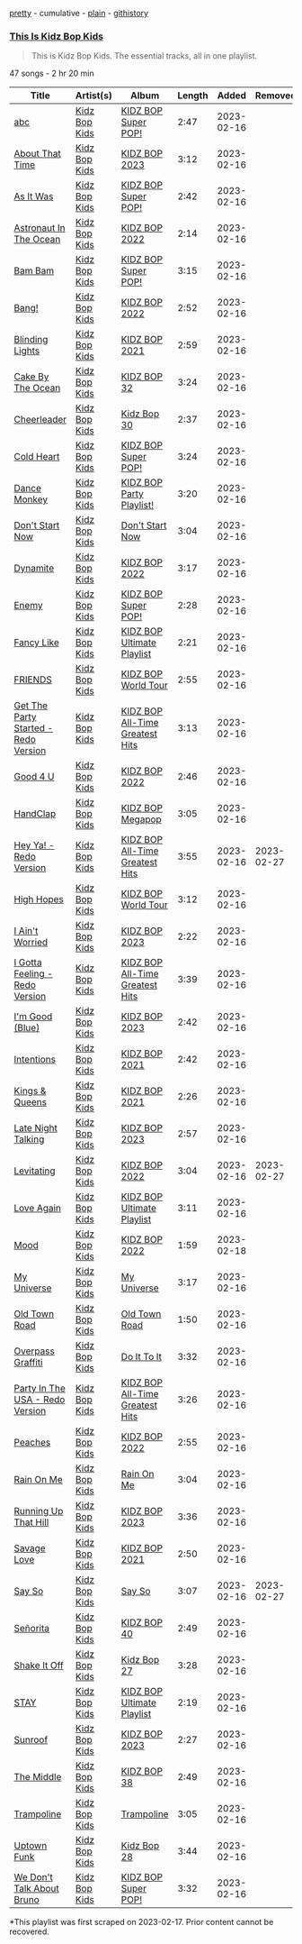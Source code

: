 [pretty](/playlists/pretty/37i9dQZF1DZ06evO15qSjK.md) - cumulative - [plain](/playlists/plain/37i9dQZF1DZ06evO15qSjK) - [githistory](https://github.githistory.xyz/mackorone/spotify-playlist-archive/blob/main/playlists/plain/37i9dQZF1DZ06evO15qSjK)

### [This Is Kidz Bop Kids](https://open.spotify.com/playlist/37i9dQZF1DZ06evO15qSjK)

> This is Kidz Bop Kids\. The essential tracks, all in one playlist.

47 songs - 2 hr 20 min

| Title | Artist(s) | Album | Length | Added | Removed |
|---|---|---|---|---|---|
| [abc](https://open.spotify.com/track/0QzUsAQRKzzDWXffugmOja) | [Kidz Bop Kids](https://open.spotify.com/artist/1Vvvx45Apu6dQqwuZQxtgW) | [KIDZ BOP Super POP!](https://open.spotify.com/album/2MwnJW31OVBG7hYWVg3rWK) | 2:47 | 2023-02-16 |  |
| [About That Time](https://open.spotify.com/track/57dJa4G5Iaz26OMpGeJqmj) | [Kidz Bop Kids](https://open.spotify.com/artist/1Vvvx45Apu6dQqwuZQxtgW) | [KIDZ BOP 2023](https://open.spotify.com/album/5YOe3aJeBjlLA9IuOWyWD5) | 3:12 | 2023-02-16 |  |
| [As It Was](https://open.spotify.com/track/7FRpO17fjYvHTniQmq3Rav) | [Kidz Bop Kids](https://open.spotify.com/artist/1Vvvx45Apu6dQqwuZQxtgW) | [KIDZ BOP Super POP!](https://open.spotify.com/album/2MwnJW31OVBG7hYWVg3rWK) | 2:42 | 2023-02-16 |  |
| [Astronaut In The Ocean](https://open.spotify.com/track/65I7LRWEDId3dlW2ReXXR8) | [Kidz Bop Kids](https://open.spotify.com/artist/1Vvvx45Apu6dQqwuZQxtgW) | [KIDZ BOP 2022](https://open.spotify.com/album/1pVDyIhEeVDBQjZYO67ytl) | 2:14 | 2023-02-16 |  |
| [Bam Bam](https://open.spotify.com/track/1kqu1lWNTNmwrRt8amTRSW) | [Kidz Bop Kids](https://open.spotify.com/artist/1Vvvx45Apu6dQqwuZQxtgW) | [KIDZ BOP Super POP!](https://open.spotify.com/album/2MwnJW31OVBG7hYWVg3rWK) | 3:15 | 2023-02-16 |  |
| [Bang!](https://open.spotify.com/track/3lbzNC9c0ZAqwaZ4Yo5B6c) | [Kidz Bop Kids](https://open.spotify.com/artist/1Vvvx45Apu6dQqwuZQxtgW) | [KIDZ BOP 2022](https://open.spotify.com/album/1pVDyIhEeVDBQjZYO67ytl) | 2:52 | 2023-02-16 |  |
| [Blinding Lights](https://open.spotify.com/track/02nMYbIiYIzaFA3D3Bkn6W) | [Kidz Bop Kids](https://open.spotify.com/artist/1Vvvx45Apu6dQqwuZQxtgW) | [KIDZ BOP 2021](https://open.spotify.com/album/5eU8DCQKzpinsnzAAJwlbf) | 2:59 | 2023-02-16 |  |
| [Cake By The Ocean](https://open.spotify.com/track/1MbhZs4ycL1imDEq0Y0iJJ) | [Kidz Bop Kids](https://open.spotify.com/artist/1Vvvx45Apu6dQqwuZQxtgW) | [KIDZ BOP 32](https://open.spotify.com/album/0qGfgCfiUYTLhrkF1iDR50) | 3:24 | 2023-02-16 |  |
| [Cheerleader](https://open.spotify.com/track/3GBrT6nOYfVwjz5NfR5EPW) | [Kidz Bop Kids](https://open.spotify.com/artist/1Vvvx45Apu6dQqwuZQxtgW) | [Kidz Bop 30](https://open.spotify.com/album/3eWdhUgp0xkZ9oAAHr4fvs) | 2:37 | 2023-02-16 |  |
| [Cold Heart](https://open.spotify.com/track/4MuYqqmUdc2i21E0hCLFvg) | [Kidz Bop Kids](https://open.spotify.com/artist/1Vvvx45Apu6dQqwuZQxtgW) | [KIDZ BOP Super POP!](https://open.spotify.com/album/2MwnJW31OVBG7hYWVg3rWK) | 3:24 | 2023-02-16 |  |
| [Dance Monkey](https://open.spotify.com/track/6iCX17mrswsT0QgOclgqy3) | [Kidz Bop Kids](https://open.spotify.com/artist/1Vvvx45Apu6dQqwuZQxtgW) | [KIDZ BOP Party Playlist!](https://open.spotify.com/album/16RDmf5uQgqZ7GgEA1nyK9) | 3:20 | 2023-02-16 |  |
| [Don't Start Now](https://open.spotify.com/track/02CNxEPvl0KhM3a0DL6MS5) | [Kidz Bop Kids](https://open.spotify.com/artist/1Vvvx45Apu6dQqwuZQxtgW) | [Don't Start Now](https://open.spotify.com/album/54UHaOt4fxjAcL086ztENq) | 3:04 | 2023-02-16 |  |
| [Dynamite](https://open.spotify.com/track/1SjPz95ZuP97C64qP7Whvx) | [Kidz Bop Kids](https://open.spotify.com/artist/1Vvvx45Apu6dQqwuZQxtgW) | [KIDZ BOP 2022](https://open.spotify.com/album/1pVDyIhEeVDBQjZYO67ytl) | 3:17 | 2023-02-16 |  |
| [Enemy](https://open.spotify.com/track/0fEB4S6ZyFlRKNvFWRKO03) | [Kidz Bop Kids](https://open.spotify.com/artist/1Vvvx45Apu6dQqwuZQxtgW) | [KIDZ BOP Super POP!](https://open.spotify.com/album/2MwnJW31OVBG7hYWVg3rWK) | 2:28 | 2023-02-16 |  |
| [Fancy Like](https://open.spotify.com/track/0zvvCso2UalzEEc8MLJPFx) | [Kidz Bop Kids](https://open.spotify.com/artist/1Vvvx45Apu6dQqwuZQxtgW) | [KIDZ BOP Ultimate Playlist](https://open.spotify.com/album/0ujUpcRjoMRt06Rx1kOGuu) | 2:21 | 2023-02-16 |  |
| [FRIENDS](https://open.spotify.com/track/1taDlZzWCFEOC9NlohkWx6) | [Kidz Bop Kids](https://open.spotify.com/artist/1Vvvx45Apu6dQqwuZQxtgW) | [KIDZ BOP World Tour](https://open.spotify.com/album/4JdOUhTxfRmyspRyQntSnD) | 2:55 | 2023-02-16 |  |
| [Get The Party Started \- Redo Version](https://open.spotify.com/track/2PtrvtdKTwjl795MzSQ2Ti) | [Kidz Bop Kids](https://open.spotify.com/artist/1Vvvx45Apu6dQqwuZQxtgW) | [KIDZ BOP All\-Time Greatest Hits](https://open.spotify.com/album/2r2u6SsHaCMojcx5bpSlJ8) | 3:13 | 2023-02-16 |  |
| [Good 4 U](https://open.spotify.com/track/2WiPuzLGu2LKOjYQ2SMLcf) | [Kidz Bop Kids](https://open.spotify.com/artist/1Vvvx45Apu6dQqwuZQxtgW) | [KIDZ BOP 2022](https://open.spotify.com/album/1pVDyIhEeVDBQjZYO67ytl) | 2:46 | 2023-02-16 |  |
| [HandClap](https://open.spotify.com/track/3YyTZEQ17P1arrbdBoClRx) | [Kidz Bop Kids](https://open.spotify.com/artist/1Vvvx45Apu6dQqwuZQxtgW) | [KIDZ BOP Megapop](https://open.spotify.com/album/2YYMDIHQoKH1MMpTeJ79UW) | 3:05 | 2023-02-16 |  |
| [Hey Ya! \- Redo Version](https://open.spotify.com/track/0LsQmzBACogw2KWIzetVZf) | [Kidz Bop Kids](https://open.spotify.com/artist/1Vvvx45Apu6dQqwuZQxtgW) | [KIDZ BOP All\-Time Greatest Hits](https://open.spotify.com/album/2r2u6SsHaCMojcx5bpSlJ8) | 3:55 | 2023-02-16 | 2023-02-27 |
| [High Hopes](https://open.spotify.com/track/1BLQ9Ms6x4EkXrIhmI7IT2) | [Kidz Bop Kids](https://open.spotify.com/artist/1Vvvx45Apu6dQqwuZQxtgW) | [KIDZ BOP World Tour](https://open.spotify.com/album/4JdOUhTxfRmyspRyQntSnD) | 3:12 | 2023-02-16 |  |
| [I Ain't Worried](https://open.spotify.com/track/5ItaHbk9Vs36DBZEmg3jxP) | [Kidz Bop Kids](https://open.spotify.com/artist/1Vvvx45Apu6dQqwuZQxtgW) | [KIDZ BOP 2023](https://open.spotify.com/album/5YOe3aJeBjlLA9IuOWyWD5) | 2:22 | 2023-02-16 |  |
| [I Gotta Feeling \- Redo Version](https://open.spotify.com/track/1Svh4ExakKVb26eflqL6KO) | [Kidz Bop Kids](https://open.spotify.com/artist/1Vvvx45Apu6dQqwuZQxtgW) | [KIDZ BOP All\-Time Greatest Hits](https://open.spotify.com/album/2r2u6SsHaCMojcx5bpSlJ8) | 3:39 | 2023-02-16 |  |
| [I'm Good \(Blue\)](https://open.spotify.com/track/4H7g8si45lsEWcO6sBYzZp) | [Kidz Bop Kids](https://open.spotify.com/artist/1Vvvx45Apu6dQqwuZQxtgW) | [KIDZ BOP 2023](https://open.spotify.com/album/5YOe3aJeBjlLA9IuOWyWD5) | 2:42 | 2023-02-16 |  |
| [Intentions](https://open.spotify.com/track/6gnkJg4PI3nFB2dH0p7Zcg) | [Kidz Bop Kids](https://open.spotify.com/artist/1Vvvx45Apu6dQqwuZQxtgW) | [KIDZ BOP 2021](https://open.spotify.com/album/5eU8DCQKzpinsnzAAJwlbf) | 2:42 | 2023-02-16 |  |
| [Kings & Queens](https://open.spotify.com/track/4wbEBmAhxOchkSdfltzavr) | [Kidz Bop Kids](https://open.spotify.com/artist/1Vvvx45Apu6dQqwuZQxtgW) | [KIDZ BOP 2021](https://open.spotify.com/album/5eU8DCQKzpinsnzAAJwlbf) | 2:26 | 2023-02-16 |  |
| [Late Night Talking](https://open.spotify.com/track/60xkljg5VuJ2Syt0tq211j) | [Kidz Bop Kids](https://open.spotify.com/artist/1Vvvx45Apu6dQqwuZQxtgW) | [KIDZ BOP 2023](https://open.spotify.com/album/5YOe3aJeBjlLA9IuOWyWD5) | 2:57 | 2023-02-16 |  |
| [Levitating](https://open.spotify.com/track/0jElcVB3zyu75HmlrbA8XE) | [Kidz Bop Kids](https://open.spotify.com/artist/1Vvvx45Apu6dQqwuZQxtgW) | [KIDZ BOP 2022](https://open.spotify.com/album/1pVDyIhEeVDBQjZYO67ytl) | 3:04 | 2023-02-16 | 2023-02-27 |
| [Love Again](https://open.spotify.com/track/4lqFiuMXlUwUgwDuvt4igC) | [Kidz Bop Kids](https://open.spotify.com/artist/1Vvvx45Apu6dQqwuZQxtgW) | [KIDZ BOP Ultimate Playlist](https://open.spotify.com/album/0ujUpcRjoMRt06Rx1kOGuu) | 3:11 | 2023-02-16 |  |
| [Mood](https://open.spotify.com/track/788x9mdQZYIdw0sDZQn8St) | [Kidz Bop Kids](https://open.spotify.com/artist/1Vvvx45Apu6dQqwuZQxtgW) | [KIDZ BOP 2022](https://open.spotify.com/album/1pVDyIhEeVDBQjZYO67ytl) | 1:59 | 2023-02-18 |  |
| [My Universe](https://open.spotify.com/track/7fV5tA7WHXwZfmfO1tBzRo) | [Kidz Bop Kids](https://open.spotify.com/artist/1Vvvx45Apu6dQqwuZQxtgW) | [My Universe](https://open.spotify.com/album/7uF0sUMcjfk0j8WmzwtcR2) | 3:17 | 2023-02-16 |  |
| [Old Town Road](https://open.spotify.com/track/3QpAo1aiTUVgsQBR8KmNHO) | [Kidz Bop Kids](https://open.spotify.com/artist/1Vvvx45Apu6dQqwuZQxtgW) | [Old Town Road](https://open.spotify.com/album/4BAx7hzmBgjaGxs62oWcBn) | 1:50 | 2023-02-16 |  |
| [Overpass Graffiti](https://open.spotify.com/track/5k4jxVDH5w00y8y3OvgguS) | [Kidz Bop Kids](https://open.spotify.com/artist/1Vvvx45Apu6dQqwuZQxtgW) | [Do It To It](https://open.spotify.com/album/0ovB3nWOd0rRD1SAMufPht) | 3:32 | 2023-02-16 |  |
| [Party In The USA \- Redo Version](https://open.spotify.com/track/5tvBQ9zlAxMzAt7GI7ik2n) | [Kidz Bop Kids](https://open.spotify.com/artist/1Vvvx45Apu6dQqwuZQxtgW) | [KIDZ BOP All\-Time Greatest Hits](https://open.spotify.com/album/2r2u6SsHaCMojcx5bpSlJ8) | 3:26 | 2023-02-16 |  |
| [Peaches](https://open.spotify.com/track/78W635a58VyhzlMOgBYd27) | [Kidz Bop Kids](https://open.spotify.com/artist/1Vvvx45Apu6dQqwuZQxtgW) | [KIDZ BOP 2022](https://open.spotify.com/album/1pVDyIhEeVDBQjZYO67ytl) | 2:55 | 2023-02-16 |  |
| [Rain On Me](https://open.spotify.com/track/2GcdfWGil49CTVzkOuvoNa) | [Kidz Bop Kids](https://open.spotify.com/artist/1Vvvx45Apu6dQqwuZQxtgW) | [Rain On Me](https://open.spotify.com/album/3o7jSgGFBcmCDAB9Fh5UfV) | 3:04 | 2023-02-16 |  |
| [Running Up That Hill](https://open.spotify.com/track/0hjkyfTOQQFxyRwaG3iyaU) | [Kidz Bop Kids](https://open.spotify.com/artist/1Vvvx45Apu6dQqwuZQxtgW) | [KIDZ BOP 2023](https://open.spotify.com/album/5YOe3aJeBjlLA9IuOWyWD5) | 3:36 | 2023-02-16 |  |
| [Savage Love](https://open.spotify.com/track/5NZcKD2lKDVZiCFADvAyfh) | [Kidz Bop Kids](https://open.spotify.com/artist/1Vvvx45Apu6dQqwuZQxtgW) | [KIDZ BOP 2021](https://open.spotify.com/album/5eU8DCQKzpinsnzAAJwlbf) | 2:50 | 2023-02-16 |  |
| [Say So](https://open.spotify.com/track/3g3hE3WICIm03TSO4AUxfZ) | [Kidz Bop Kids](https://open.spotify.com/artist/1Vvvx45Apu6dQqwuZQxtgW) | [Say So](https://open.spotify.com/album/2SMukJD6ePiMxdKTe6ZoPf) | 3:07 | 2023-02-16 | 2023-02-27 |
| [Señorita](https://open.spotify.com/track/0rzOBbw7Zg4yyN22wwJzvJ) | [Kidz Bop Kids](https://open.spotify.com/artist/1Vvvx45Apu6dQqwuZQxtgW) | [KIDZ BOP 40](https://open.spotify.com/album/16QkUgvO36X6REmJZgecVJ) | 2:49 | 2023-02-16 |  |
| [Shake It Off](https://open.spotify.com/track/3NODaFePbYJpp5VAY1ipYp) | [Kidz Bop Kids](https://open.spotify.com/artist/1Vvvx45Apu6dQqwuZQxtgW) | [Kidz Bop 27](https://open.spotify.com/album/0hOfYUluBZkHPmTGkcLJuO) | 3:28 | 2023-02-16 |  |
| [STAY](https://open.spotify.com/track/2cEt3vw0bEhhdeJsp6hk0u) | [Kidz Bop Kids](https://open.spotify.com/artist/1Vvvx45Apu6dQqwuZQxtgW) | [KIDZ BOP Ultimate Playlist](https://open.spotify.com/album/0ujUpcRjoMRt06Rx1kOGuu) | 2:19 | 2023-02-16 |  |
| [Sunroof](https://open.spotify.com/track/7dWpEhaV9bcooDdf9i78sz) | [Kidz Bop Kids](https://open.spotify.com/artist/1Vvvx45Apu6dQqwuZQxtgW) | [KIDZ BOP 2023](https://open.spotify.com/album/5YOe3aJeBjlLA9IuOWyWD5) | 2:27 | 2023-02-16 |  |
| [The Middle](https://open.spotify.com/track/02hItgiP8fFBLHCJ4fhhUy) | [Kidz Bop Kids](https://open.spotify.com/artist/1Vvvx45Apu6dQqwuZQxtgW) | [KIDZ BOP 38](https://open.spotify.com/album/45kCF1eONbksVLaWkorZLF) | 2:49 | 2023-02-16 |  |
| [Trampoline](https://open.spotify.com/track/0zgYADHtKBRxMYqsjCu3hm) | [Kidz Bop Kids](https://open.spotify.com/artist/1Vvvx45Apu6dQqwuZQxtgW) | [Trampoline](https://open.spotify.com/album/4nwy1TZpVSYvtPeKy6RKmP) | 3:05 | 2023-02-16 |  |
| [Uptown Funk](https://open.spotify.com/track/0Gpu8A8uTQ0CZFHRhzqBst) | [Kidz Bop Kids](https://open.spotify.com/artist/1Vvvx45Apu6dQqwuZQxtgW) | [Kidz Bop 28](https://open.spotify.com/album/2Vh73FD6YV5afi2SVJ8qkB) | 3:44 | 2023-02-16 |  |
| [We Don't Talk About Bruno](https://open.spotify.com/track/6f5hm2TMHcsXpp50D9WdI7) | [Kidz Bop Kids](https://open.spotify.com/artist/1Vvvx45Apu6dQqwuZQxtgW) | [KIDZ BOP Super POP!](https://open.spotify.com/album/2MwnJW31OVBG7hYWVg3rWK) | 3:32 | 2023-02-16 |  |

\*This playlist was first scraped on 2023-02-17. Prior content cannot be recovered.
